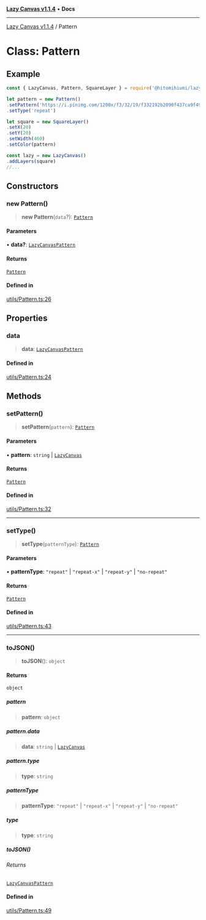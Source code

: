 [**Lazy Canvas v1.1.4**](../README.md) • **Docs**

***

[Lazy Canvas v1.1.4](../globals.md) / Pattern

# Class: Pattern

## Example

```ts
const { LazyCanvas, Pattern, SquareLayer } = require('@hitomihiumi/lazy-canvas')

let pattern = new Pattern()
.setPattern('https://i.pinimg.com/1200x/f3/32/19/f332192b2090f437ca9f49c1002287b6.jpg')
.setType('repeat')

let square = new SquareLayer()
.setX(20)
.setY(20)
.setWidth(460)
.setColor(pattern)

const lazy = new LazyCanvas()
.addLayers(square)
//...
```

## Constructors

### new Pattern()

> **new Pattern**(`data`?): [`Pattern`](Pattern.md)

#### Parameters

• **data?**: [`LazyCanvasPattern`](../interfaces/LazyCanvasPattern.md)

#### Returns

[`Pattern`](Pattern.md)

#### Defined in

[utils/Pattern.ts:26](https://github.com/hitomihiumi/lazy-canvas-ts/blob/3e38e3638c393841b578a470cffea72245bb77ec/src/utils/Pattern.ts#L26)

## Properties

### data

> **data**: [`LazyCanvasPattern`](../interfaces/LazyCanvasPattern.md)

#### Defined in

[utils/Pattern.ts:24](https://github.com/hitomihiumi/lazy-canvas-ts/blob/3e38e3638c393841b578a470cffea72245bb77ec/src/utils/Pattern.ts#L24)

## Methods

### setPattern()

> **setPattern**(`pattern`): [`Pattern`](Pattern.md)

#### Parameters

• **pattern**: `string` \| [`LazyCanvas`](LazyCanvas.md)

#### Returns

[`Pattern`](Pattern.md)

#### Defined in

[utils/Pattern.ts:32](https://github.com/hitomihiumi/lazy-canvas-ts/blob/3e38e3638c393841b578a470cffea72245bb77ec/src/utils/Pattern.ts#L32)

***

### setType()

> **setType**(`patternType`): [`Pattern`](Pattern.md)

#### Parameters

• **patternType**: `"repeat"` \| `"repeat-x"` \| `"repeat-y"` \| `"no-repeat"`

#### Returns

[`Pattern`](Pattern.md)

#### Defined in

[utils/Pattern.ts:43](https://github.com/hitomihiumi/lazy-canvas-ts/blob/3e38e3638c393841b578a470cffea72245bb77ec/src/utils/Pattern.ts#L43)

***

### toJSON()

> **toJSON**(): `object`

#### Returns

`object`

##### pattern

> **pattern**: `object`

##### pattern.data

> **data**: `string` \| [`LazyCanvas`](LazyCanvas.md)

##### pattern.type

> **type**: `string`

##### patternType

> **patternType**: `"repeat"` \| `"repeat-x"` \| `"repeat-y"` \| `"no-repeat"`

##### type

> **type**: `string`

##### toJSON()

###### Returns

[`LazyCanvasPattern`](../interfaces/LazyCanvasPattern.md)

#### Defined in

[utils/Pattern.ts:49](https://github.com/hitomihiumi/lazy-canvas-ts/blob/3e38e3638c393841b578a470cffea72245bb77ec/src/utils/Pattern.ts#L49)
